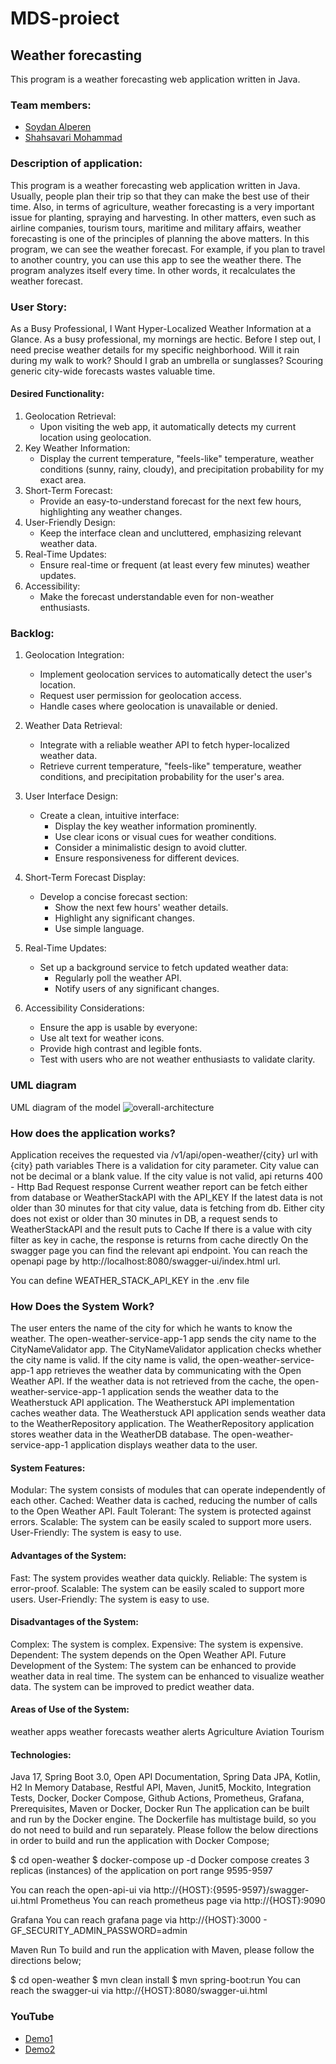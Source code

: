 # MDS-proiect
## Weather forecasting

This program is a weather forecasting web application written in Java.

### Team members:
- [Soydan Alperen](https://github.com/soydan7419/Weather.git)
- [Shahsavari Mohammad](https://github.com/MohammadShahsavarii/MDS-proiect.git)

### Description of application:
This program is a weather forecasting web application written in Java.
Usually, people plan their trip so that they can make the best use of their time. Also, in terms of agriculture, weather forecasting is a very important issue for planting, spraying and harvesting. In other matters, even such as airline companies, tourism tours, maritime and military affairs, weather forecasting is one of the principles of planning the above matters.
In this program, we can see the weather forecast. For example, if you plan to travel to another country, you can use this app to see the weather there. The program analyzes itself every time. In other words, it recalculates the weather forecast.

### User Story: 
As a Busy Professional, I Want Hyper-Localized Weather Information at a Glance.
As a busy professional, my mornings are hectic. Before I step out, I need precise weather details for my specific neighborhood. Will it rain during my walk to work? Should I grab an umbrella or sunglasses? Scouring generic city-wide forecasts wastes valuable time.

#### Desired Functionality:
1. Geolocation Retrieval:
   - Upon visiting the web app, it automatically detects my current location using geolocation.
2. Key Weather Information:
   - Display the current temperature, "feels-like" temperature, weather conditions (sunny, rainy, cloudy), and precipitation probability for my exact area.
3. Short-Term Forecast:
   - Provide an easy-to-understand forecast for the next few hours, highlighting any weather changes.
4. User-Friendly Design:
   - Keep the interface clean and uncluttered, emphasizing relevant weather data.
5. Real-Time Updates:
   - Ensure real-time or frequent (at least every few minutes) weather updates.
6. Accessibility:
   - Make the forecast understandable even for non-weather enthusiasts.


### Backlog:
1. Geolocation Integration:
   - Implement geolocation services to automatically detect the user's location.
   - Request user permission for geolocation access.
   - Handle cases where geolocation is unavailable or denied.

2. Weather Data Retrieval:
   - Integrate with a reliable weather API to fetch hyper-localized weather data.
   - Retrieve current temperature, "feels-like" temperature, weather conditions, and precipitation probability for the user's area.

3. User Interface Design:
   - Create a clean, intuitive interface:
     - Display the key weather information prominently.
     - Use clear icons or visual cues for weather conditions.
     - Consider a minimalistic design to avoid clutter.
     - Ensure responsiveness for different devices.

4. Short-Term Forecast Display:
   - Develop a concise forecast section:
     - Show the next few hours' weather details.
     - Highlight any significant changes.
     - Use simple language.

5. Real-Time Updates:
   - Set up a background service to fetch updated weather data:
     - Regularly poll the weather API.
     - Notify users of any significant changes.

6. Accessibility Considerations:
    - Ensure the app is usable by everyone:
     - Use alt text for weather icons.
     - Provide high contrast and legible fonts.
     - Test with users who are not weather enthusiasts to validate clarity.


### UML diagram
UML diagram of the model
![overall-architecture](https://github.com/MohammadShahsavarii/MDS-proiect/assets/127997195/3770ce14-8572-4751-9879-d75079f1239e)

### How does the application works?
Application receives the requested via /v1/api/open-weather/{city} url with {city} path variables
There is a validation for city parameter. City value can not be decimal or a blank value.
If the city value is not valid, api returns 400 - Http Bad Request response
Current weather report can be fetch either from database or WeatherStackAPI with the API_KEY
If the latest data is not older than 30 minutes for that city value, data is fetching from db.
Either city does not exist or older than 30 minutes in DB, a request sends to WeatherStackAPI and the result puts to Cache
If there is a value with city filter as key in cache, the response is returns from cache directly
On the swagger page you can find the relevant api endpoint. You can reach the openapi page by http://localhost:8080/swagger-ui/index.html url.

You can define WEATHER_STACK_API_KEY in the .env file

### How Does the System Work?
The user enters the name of the city for which he wants to know the weather.
The open-weather-service-app-1 app sends the city name to the CityNameValidator app.
The CityNameValidator application checks whether the city name is valid.
If the city name is valid, the open-weather-service-app-1 app retrieves the weather data by communicating with the Open Weather API.
If the weather data is not retrieved from the cache, the open-weather-service-app-1 application sends the weather data to the Weatherstuck API application.
The Weatherstuck API implementation caches weather data.
The Weatherstuck API application sends weather data to the WeatherRepository application.
The WeatherRepository application stores weather data in the WeatherDB database.
The open-weather-service-app-1 application displays weather data to the user.

#### System Features:
Modular: The system consists of modules that can operate independently of each other.
Cached: Weather data is cached, reducing the number of calls to the Open Weather API.
Fault Tolerant: The system is protected against errors.
Scalable: The system can be easily scaled to support more users.
User-Friendly: The system is easy to use.

#### Advantages of the System:
Fast: The system provides weather data quickly.
Reliable: The system is error-proof.
Scalable: The system can be easily scaled to support more users.
User-Friendly: The system is easy to use.

#### Disadvantages of the System:
Complex: The system is complex.
Expensive: The system is expensive.
Dependent: The system depends on the Open Weather API.
Future Development of the System:
The system can be enhanced to provide weather data in real time.
The system can be enhanced to visualize weather data.
The system can be improved to predict weather data.

#### Areas of Use of the System:
weather apps
weather forecasts
weather alerts
Agriculture
Aviation
Tourism

#### Technologies:
Java 17, Spring Boot 3.0, Open API Documentation, Spring Data JPA, Kotlin, H2 In Memory Database, Restful API, Maven, Junit5, Mockito, Integration Tests, Docker, Docker Compose, Github Actions, Prometheus, Grafana, Prerequisites, Maven or Docker, Docker Run
The application can be built and run by the Docker engine. The Dockerfile has multistage build, so you do not need to build and run separately.
Please follow the below directions in order to build and run the application with Docker Compose;

$ cd open-weather $ docker-compose up -d Docker compose creates 3 replicas (instances) of the application on port range 9595-9597

You can reach the open-api-ui via http://{HOST}:{9595-9597}/swagger-ui.html Prometheus You can reach prometheus page via http://{HOST}:9090

Grafana You can reach grafana page via http://{HOST}:3000 - GF_SECURITY_ADMIN_PASSWORD=admin

Maven Run To build and run the application with Maven, please follow the directions below;

$ cd open-weather $ mvn clean install $ mvn spring-boot:run You can reach the swagger-ui via http://{HOST}:8080/swagger-ui.html

### YouTube
- [Demo1](https://youtu.be/4bHROoWFPSk?si=RuGcY2ylAPi9pEnt)
- [Demo2](https://youtu.be/MRxxE1A2Ads?si=CDa6A-QXtmN-IcFG)